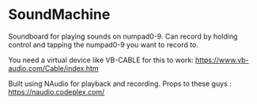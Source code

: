# SoundMachine
Soundboard for playing sounds on numpad0-9. Can record by holding control and tapping the numpad0-9 you want to record to.

You need a virtual device like VB-CABLE for this to work:
https://www.vb-audio.com/Cable/index.htm

Built using NAudio for playback and recording.
Props to these guys : https://naudio.codeplex.com/
